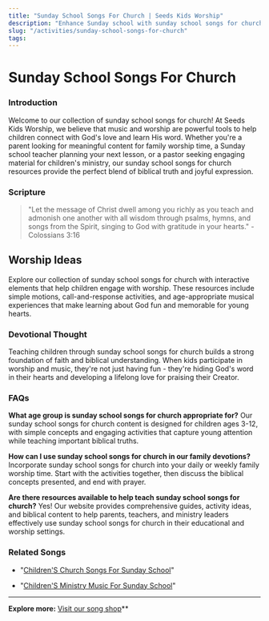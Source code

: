 ```yaml
---
title: "Sunday School Songs For Church | Seeds Kids Worship"
description: "Enhance Sunday school with sunday school songs for church that teach faith through music. Educational worship resources for children."
slug: "/activities/sunday-school-songs-for-church"
tags:
---
```


# Sunday School Songs For Church

### Introduction

Welcome to our collection of sunday school songs for church! At Seeds Kids Worship, we believe that music and worship are powerful tools to help children connect with God's love and learn His word. Whether you're a parent looking for meaningful content for family worship time, a Sunday school teacher planning your next lesson, or a pastor seeking engaging material for children's ministry, our sunday school songs for church resources provide the perfect blend of biblical truth and joyful expression.

### Scripture

> "Let the message of Christ dwell among you richly as you teach and admonish one another with all wisdom through psalms, hymns, and songs from the Spirit, singing to God with gratitude in your hearts." - Colossians 3:16

## Worship Ideas

Explore our collection of sunday school songs for church with interactive elements that help children engage with worship. These resources include simple motions, call-and-response activities, and age-appropriate musical experiences that make learning about God fun and memorable for young hearts.

### Devotional Thought

Teaching children through sunday school songs for church builds a strong foundation of faith and biblical understanding. When kids participate in worship and music, they're not just having fun - they're hiding God's word in their hearts and developing a lifelong love for praising their Creator.

### FAQs

**What age group is sunday school songs for church appropriate for?**
Our sunday school songs for church content is designed for children ages 3-12, with simple concepts and engaging activities that capture young attention while teaching important biblical truths.

**How can I use sunday school songs for church in our family devotions?**
Incorporate sunday school songs for church into your daily or weekly family worship time. Start with the activities together, then discuss the biblical concepts presented, and end with prayer.

**Are there resources available to help teach sunday school songs for church?**
Yes! Our website provides comprehensive guides, activity ideas, and biblical content to help parents, teachers, and ministry leaders effectively use sunday school songs for church in their educational and worship settings.

### Related Songs

- "[Children'S Church Songs For Sunday School](/activities/children-s-church-songs-for-sunday-school/)"

- "[Children'S Ministry Music For Sunday School](/activities/children-s-ministry-music-for-sunday-school/)"

---

**Explore more:** [Visit our song shop](https://seedskidsworship.com/shop)**

<!-- Schema Markup -->
<script type="application/ld+json">
{
  "@context": "https://schema.org",
  "@type": "MusicRecording",
  "name": "Sunday School Songs For Church",
  "byArtist": {
    "@type": "MusicGroup",
    "name": "Seeds Kids Worship"
  },
  "isFamilyFriendly": true,
  "url": "https://seedskidsworship.com/activities/sunday-school-songs-for-church/"
}
</script>